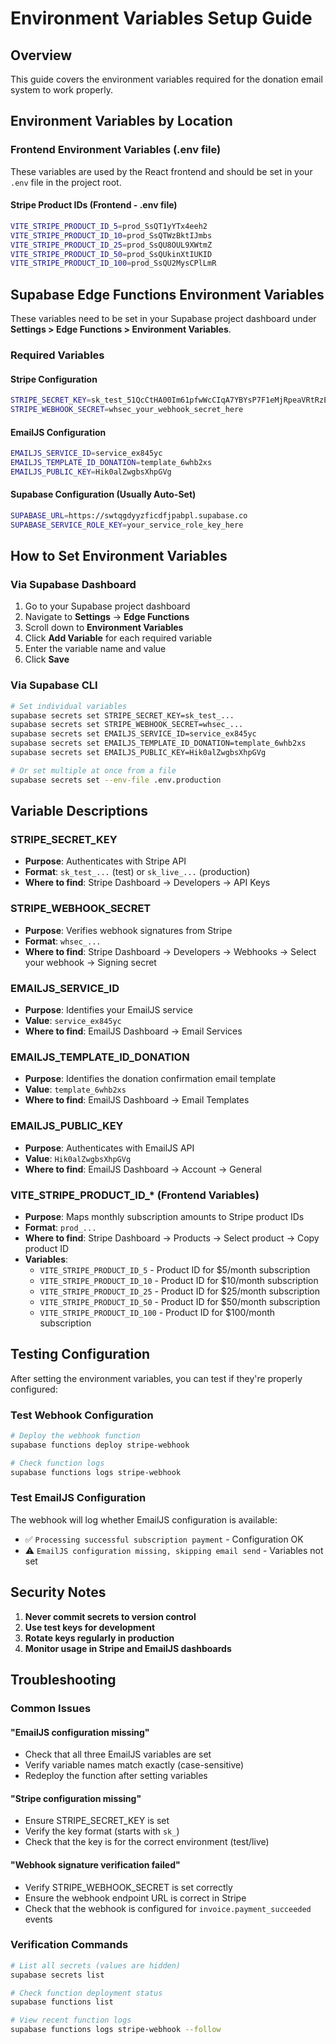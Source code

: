 # Environment Variables Setup Guide

## Overview

This guide covers the environment variables required for the donation email system to work properly.

## Environment Variables by Location

### Frontend Environment Variables (.env file)

These variables are used by the React frontend and should be set in your `.env` file in the project root.

#### Stripe Product IDs (Frontend - .env file)
```bash
VITE_STRIPE_PRODUCT_ID_5=prod_SsQT1yYTx4eeh2
VITE_STRIPE_PRODUCT_ID_10=prod_SsQTWzBktIJmbs
VITE_STRIPE_PRODUCT_ID_25=prod_SsQU8OUL9XWtmZ
VITE_STRIPE_PRODUCT_ID_50=prod_SsQUkinXtIUKID
VITE_STRIPE_PRODUCT_ID_100=prod_SsQU2MysCPlLmR
```

## Supabase Edge Functions Environment Variables

These variables need to be set in your Supabase project dashboard under **Settings > Edge Functions > Environment Variables**.

### Required Variables

#### Stripe Configuration
```bash
STRIPE_SECRET_KEY=sk_test_51QcCtHA00Im61pfwWcCIqA7YBYsP7F1eMjRpeaVRtRzEy8mqxX7XpF9FGPqeAHcZGbQHHqcOlvvs3oX1VaaTd6GD004Cs2hae4
STRIPE_WEBHOOK_SECRET=whsec_your_webhook_secret_here
```

#### EmailJS Configuration
```bash
EMAILJS_SERVICE_ID=service_ex845yc
EMAILJS_TEMPLATE_ID_DONATION=template_6whb2xs
EMAILJS_PUBLIC_KEY=Hik0alZwgbsXhpGVg
```

#### Supabase Configuration (Usually Auto-Set)
```bash
SUPABASE_URL=https://swtqgdyyzficdfjpabpl.supabase.co
SUPABASE_SERVICE_ROLE_KEY=your_service_role_key_here
```

## How to Set Environment Variables

### Via Supabase Dashboard

1. Go to your Supabase project dashboard
2. Navigate to **Settings** → **Edge Functions**
3. Scroll down to **Environment Variables**
4. Click **Add Variable** for each required variable
5. Enter the variable name and value
6. Click **Save**

### Via Supabase CLI

```bash
# Set individual variables
supabase secrets set STRIPE_SECRET_KEY=sk_test_...
supabase secrets set STRIPE_WEBHOOK_SECRET=whsec_...
supabase secrets set EMAILJS_SERVICE_ID=service_ex845yc
supabase secrets set EMAILJS_TEMPLATE_ID_DONATION=template_6whb2xs
supabase secrets set EMAILJS_PUBLIC_KEY=Hik0alZwgbsXhpGVg

# Or set multiple at once from a file
supabase secrets set --env-file .env.production
```

## Variable Descriptions

### STRIPE_SECRET_KEY
- **Purpose**: Authenticates with Stripe API
- **Format**: `sk_test_...` (test) or `sk_live_...` (production)
- **Where to find**: Stripe Dashboard → Developers → API Keys

### STRIPE_WEBHOOK_SECRET
- **Purpose**: Verifies webhook signatures from Stripe
- **Format**: `whsec_...`
- **Where to find**: Stripe Dashboard → Developers → Webhooks → Select your webhook → Signing secret

### EMAILJS_SERVICE_ID
- **Purpose**: Identifies your EmailJS service
- **Value**: `service_ex845yc`
- **Where to find**: EmailJS Dashboard → Email Services

### EMAILJS_TEMPLATE_ID_DONATION
- **Purpose**: Identifies the donation confirmation email template
- **Value**: `template_6whb2xs`
- **Where to find**: EmailJS Dashboard → Email Templates

### EMAILJS_PUBLIC_KEY
- **Purpose**: Authenticates with EmailJS API
- **Value**: `Hik0alZwgbsXhpGVg`
- **Where to find**: EmailJS Dashboard → Account → General

### VITE_STRIPE_PRODUCT_ID_* (Frontend Variables)
- **Purpose**: Maps monthly subscription amounts to Stripe product IDs
- **Format**: `prod_...`
- **Where to find**: Stripe Dashboard → Products → Select product → Copy product ID
- **Variables**:
  - `VITE_STRIPE_PRODUCT_ID_5` - Product ID for $5/month subscription
  - `VITE_STRIPE_PRODUCT_ID_10` - Product ID for $10/month subscription  
  - `VITE_STRIPE_PRODUCT_ID_25` - Product ID for $25/month subscription
  - `VITE_STRIPE_PRODUCT_ID_50` - Product ID for $50/month subscription
  - `VITE_STRIPE_PRODUCT_ID_100` - Product ID for $100/month subscription

## Testing Configuration

After setting the environment variables, you can test if they're properly configured:

### Test Webhook Configuration
```bash
# Deploy the webhook function
supabase functions deploy stripe-webhook

# Check function logs
supabase functions logs stripe-webhook
```

### Test EmailJS Configuration
The webhook will log whether EmailJS configuration is available:
- ✅ `Processing successful subscription payment` - Configuration OK
- ⚠️ `EmailJS configuration missing, skipping email send` - Variables not set

## Security Notes

1. **Never commit secrets to version control**
2. **Use test keys for development**
3. **Rotate keys regularly in production**
4. **Monitor usage in Stripe and EmailJS dashboards**

## Troubleshooting

### Common Issues

#### "EmailJS configuration missing"
- Check that all three EmailJS variables are set
- Verify variable names match exactly (case-sensitive)
- Redeploy the function after setting variables

#### "Stripe configuration missing"
- Ensure STRIPE_SECRET_KEY is set
- Verify the key format (starts with `sk_`)
- Check that the key is for the correct environment (test/live)

#### "Webhook signature verification failed"
- Verify STRIPE_WEBHOOK_SECRET is set correctly
- Ensure the webhook endpoint URL is correct in Stripe
- Check that the webhook is configured for `invoice.payment_succeeded` events

### Verification Commands

```bash
# List all secrets (values are hidden)
supabase secrets list

# Check function deployment status
supabase functions list

# View recent function logs
supabase functions logs stripe-webhook --follow
```